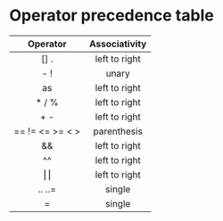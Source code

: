 # Operator precedence table

|    Operator     |  Associativity  |
|:---------------:|:---------------:|
| [] .            |  left to right  |
| - !             |      unary      |
| as              |  left to right  |
| * / %           |  left to right  |
| + -             |  left to right  |
| == != <= >= < > |   parenthesis   |
| &&              |  left to right  |
| ^^              |  left to right  |
| ⎮⎮            |  left to right  |
| .. ..=          |     single      |
| =               |     single      |
